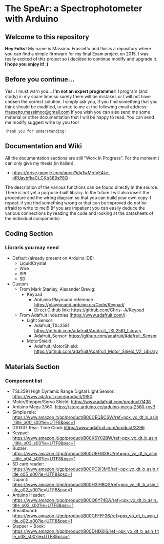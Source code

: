# The SpeAr: a Spectrophotometer with Arduino
<!--  [![Build Status](https://travis-ci.com/massimofrassetto/SpeAr.svg?branch=master)](https://travis-ci.com/massimofrassetto/Spear) -->

## Welcome to this repository
**Hey Folks!** My name is Massimo Frassetto and this is a repository where you can find a simple firmware for my final Exam project on 2015. I was really excited of this project so i decided to continue modify and upgrade it.
**I hope you enjoy it! :)**

## Before you continue...
Yes.. I must warn you... **I'm not an expert programmer!** I program (and study) in my spare time so surely there will be mistakes or I will not have chosen the correct solution. I simply ask you, if you find something that you think should be modified, to write to me at the following email address: frassetto.massimoo@gmail.com
If you wish you can also send me some material or other documentation that I will be happy to read. You can send me modify suggest write by you too!

`Thank you for understanding!`

## Documentation and Wiki
All the documentation sections are still "Work In Progress". For the moment i can only give my thesis (in Italian).
* https://drive.google.com/open?id=1wMpfqE4ke-pRUaybfkaCi_CKb389sP8Q

The description of the various functions can be found directly in the source. There is not yet a purpose-built library.
In the future I will also insert the procedure and the wiring diagram so that you can build your own copy. I repeat: if you find something wrong or that can be improved do not be afraid to write to me!!! (If you are impatient you can easily deduce the various connections by reading the code and looking at the datasheets of the individual components)
## Coding Section

### Libraris you may need
* Default (already present on Arduino IDE)
	* LiquidCrystal
	* Wire
	* SPI
	* SD
* Custom
	* From Mark Stanley, Alexander Brevig:
		* Keypad
			* Arduinio Playround reference : 	https://playground.arduino.cc/Code/Keypad/
			* Direct Github link: 				https://github.com/Chris--A/Keypad
	* From Adafruit Industries (https://www.adafruit.com/):
		* Light Sensor:
			* Adafruit_TSL2591: 				https://github.com/adafruit/Adafruit_TSL2591_Library
			* Adafruit_Sensor:					https://github.com/adafruit/Adafruit_Sensor
		* MotorShield:
			* Adafruit_MotorShield: 			https://github.com/adafruit/Adafruit_Motor_Shield_V2_Library

## Materials Section

### Component list
* TSL2591 High Dynamic Range Digital Light Sensor: https://www.adafruit.com/product/1980
* Motor/Stepper/Servo Shield: https://www.adafruit.com/product/1438
* Arduino Mega 2560: https://store.arduino.cc/arduino-mega-2560-rev3
* Simple rele: https://www.amazon.it/gp/product/B00CEQBCSW/ref=ppx_yo_dt_b_asin_title_o00_s00?ie=UTF8&psc=1
* DS1307 Real: Time Clock https://www.adafruit.com/product/3296
* Keypad: https://www.amazon.it/gp/product/B00K6Y02BW/ref=ppx_yo_dt_b_asin_title_o03_s00?ie=UTF8&psc=1
* Buzzer: https://www.amazon.it/gp/product/B00UREMX9U/ref=ppx_yo_dt_b_asin_title_o04_s00?ie=UTF8&psc=1
* SD card reader: https://www.amazon.it/gp/product/B00PC9I3M6/ref=ppx_yo_dt_b_asin_title_o05_s00?ie=UTF8&psc=1
* Dupont: https://www.amazon.it/gp/product/B00H3IHBQS/ref=ppx_yo_dt_b_asin_title_o02_s00?ie=UTF8&psc=1
* Arduino Header: https://www.amazon.it/gp/product/B00Q6Y74DA/ref=ppx_yo_dt_b_asin_title_o03_s00?ie=UTF8&psc=1
* Breadboard: https://www.amazon.it/gp/product/B00CFFFF26/ref=ppx_yo_dt_b_asin_title_o02_s00?ie=UTF8&psc=1
* Stepper + Book: https://www.amazon.it/gp/product/B00DHIX0I6/ref=ppx_yo_dt_b_asin_title_o08_s00?ie=UTF8&psc=1

<!-- Comment Syntax -->


